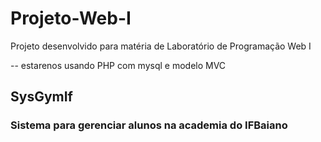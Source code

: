 # Projeto-Web-I
Projeto desenvolvido para matéria de  Laboratório de Programação Web I

--
estarenos usando PHP com mysql e modelo MVC

## SysGymIf
### Sistema para gerenciar alunos na academia do IFBaiano
